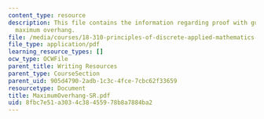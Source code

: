 ```yaml
---
content_type: resource
description: This file contains the information regarding proof with guiding text
  maximum overhang.
file: /media/courses/18-310-principles-of-discrete-applied-mathematics-fall-2013/8fbc7e51a3034c38455978b8a7884ba2_MIT18_310F13_Max_Overhang.pdf
file_type: application/pdf
learning_resource_types: []
ocw_type: OCWFile
parent_title: Writing Resources
parent_type: CourseSection
parent_uid: 905d4790-2adb-1c3c-4fce-7cbc62f33659
resourcetype: Document
title: MaximumOverhang-SR.pdf
uid: 8fbc7e51-a303-4c38-4559-78b8a7884ba2
---
```

